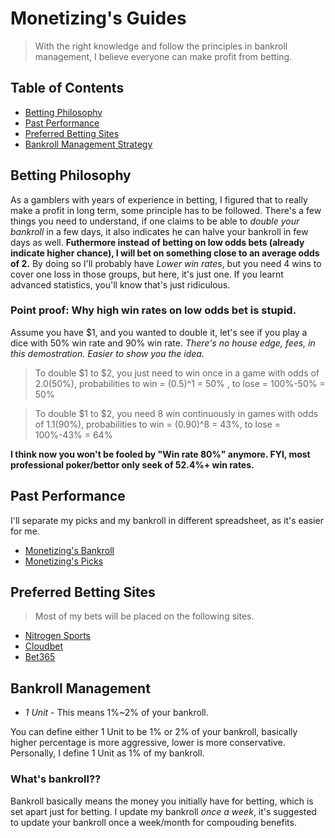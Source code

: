 # Monetizing's Guides
> With the right knowledge and follow the principles in bankroll management, I believe everyone can make profit from betting.

## Table of Contents
- [Betting Philosophy](#betting-philosophy)
- [Past Performance](#past-perfomance)
- [Preferred Betting Sites](#preferred-betting-sites)
- [Bankroll Management Strategy](#bankroll-management)

## Betting Philosophy
As a gamblers with years of experience in betting, I figured that to really make a profit in long term, some principle has to be followed. There's a few things you need to understand, if one claims to be able to *double your bankroll* in a few days, it also indicates he can halve your bankroll in few days as well. **Futhermore instead of betting on low odds bets (already indicate higher chance), I will bet on something close to an average odds of 2.** By doing so I'll probably have *Lower win rates*, but you need 4 wins to cover one loss in those groups, but here, it's just one. If you learnt advanced statistics, you'll know that's just ridiculous.

### Point proof: Why high win rates on low odds bet is stupid.
Assume you have $1, and you wanted to double it, let's see if you play a dice with 50% win rate and 90% win rate.
*There's no house edge, fees, in this demostration. Easier to show you the idea.*
> To double $1 to $2, you just need to win once in a game with odds of 2.0(50%), probabilities to win = (0.5)^1 = 50% , to lose = 100%-50% = 50%

> To double $1 to $2, you need 8 win continuously in games with odds of 1.1(90%), probabilities to win = (0.90)^8 = 43%, to lose = 100%-43% = 64%

**I think now you won't be fooled by "Win rate 80%" anymore. FYI, most professional poker/bettor only seek of 52.4%+ win rates.**

## Past Performance
I'll separate my picks and my bankroll in different spreadsheet, as it's easier for me.
- [Monetizing's Bankroll](https://drive.google.com/open?id=1nitlfC2NvxezdvHeVrlAw4jRSJKNIK8q4xf7W0CWlmY)
- [Monetizing's Picks](https://drive.google.com/open?id=15f3klr2ACx4hfr9nXdj3tzVJu-Wq-LbqYZdMbfdyPbc)

## Preferred Betting Sites
> Most of my bets will be placed on the following sites.
- [Nitrogen Sports](https://nitrogensports.eu/r/714605)
- [Cloudbet](https://www.cloudbet.com/)
- [Bet365](http://www.bet365.com/)

## Bankroll Management
- *1 Unit* 	- This means 1%~2% of your bankroll.

You can define either 1 Unit to be 1% or 2% of your bankroll, basically higher percentage is more aggressive, lower is more conservative. Personally, I define 1 Unit as 1% of my bankroll.

### What's bankroll??
Bankroll basically means the money you initially have for betting, which is set apart just for betting.
I update my bankroll *once a week*, it's suggested to update your bankroll once a week/month for compouding benefits.


